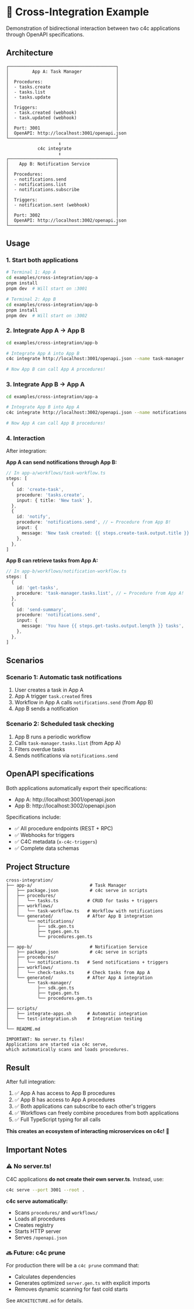 # 🔄 Cross-Integration Example

Demonstration of bidirectional interaction between two c4c applications through OpenAPI specifications.

## Architecture

```
┌─────────────────────────────────────────┐
│         App A: Task Manager             │
│                                         │
│  Procedures:                            │
│  - tasks.create                         │
│  - tasks.list                           │
│  - tasks.update                         │
│                                         │
│  Triggers:                              │
│  - task.created (webhook)               │
│  - task.updated (webhook)               │
│                                         │
│  Port: 3001                             │
│  OpenAPI: http://localhost:3001/openapi.json
└─────────────────────────────────────────┘
                    ↕
            c4c integrate
                    ↕
┌─────────────────────────────────────────┐
│    App B: Notification Service          │
│                                         │
│  Procedures:                            │
│  - notifications.send                   │
│  - notifications.list                   │
│  - notifications.subscribe              │
│                                         │
│  Triggers:                              │
│  - notification.sent (webhook)          │
│                                         │
│  Port: 3002                             │
│  OpenAPI: http://localhost:3002/openapi.json
└─────────────────────────────────────────┘
```

## Usage

### 1. Start both applications

```bash
# Terminal 1: App A
cd examples/cross-integration/app-a
pnpm install
pnpm dev  # Will start on :3001

# Terminal 2: App B
cd examples/cross-integration/app-b
pnpm install
pnpm dev  # Will start on :3002
```

### 2. Integrate App A → App B

```bash
cd examples/cross-integration/app-b

# Integrate App A into App B
c4c integrate http://localhost:3001/openapi.json --name task-manager

# Now App B can call App A procedures!
```

### 3. Integrate App B → App A

```bash
cd examples/cross-integration/app-a

# Integrate App B into App A
c4c integrate http://localhost:3002/openapi.json --name notifications

# Now App A can call App B procedures!
```

### 4. Interaction

After integration:

**App A can send notifications through App B:**
```typescript
// In app-a/workflows/task-workflow.ts
steps: [
  {
    id: 'create-task',
    procedure: 'tasks.create',
    input: { title: 'New task' },
  },
  {
    id: 'notify',
    procedure: 'notifications.send', // ← Procedure from App B!
    input: {
      message: 'New task created: {{ steps.create-task.output.title }}',
    },
  },
]
```

**App B can retrieve tasks from App A:**
```typescript
// In app-b/workflows/notification-workflow.ts
steps: [
  {
    id: 'get-tasks',
    procedure: 'task-manager.tasks.list', // ← Procedure from App A!
  },
  {
    id: 'send-summary',
    procedure: 'notifications.send',
    input: {
      message: 'You have {{ steps.get-tasks.output.length }} tasks',
    },
  },
]
```

## Scenarios

### Scenario 1: Automatic task notifications

1. User creates a task in App A
2. App A trigger `task.created` fires
3. Workflow in App A calls `notifications.send` (from App B)
4. App B sends a notification

### Scenario 2: Scheduled task checking

1. App B runs a periodic workflow
2. Calls `task-manager.tasks.list` (from App A)
3. Filters overdue tasks
4. Sends notifications via `notifications.send`

## OpenAPI specifications

Both applications automatically export their specifications:

- App A: http://localhost:3001/openapi.json
- App B: http://localhost:3002/openapi.json

Specifications include:
- ✅ All procedure endpoints (REST + RPC)
- ✅ Webhooks for triggers
- ✅ C4C metadata (`x-c4c-triggers`)
- ✅ Complete data schemas

## Project Structure

```
cross-integration/
├── app-a/                      # Task Manager
│   ├── package.json            # c4c serve in scripts
│   ├── procedures/
│   │   └── tasks.ts           # CRUD for tasks + triggers
│   ├── workflows/
│   │   └── task-workflow.ts   # Workflow with notifications
│   └── generated/             # After App B integration
│       └── notifications/
│           ├── sdk.gen.ts
│           ├── types.gen.ts
│           └── procedures.gen.ts
│
├── app-b/                      # Notification Service
│   ├── package.json            # c4c serve in scripts
│   ├── procedures/
│   │   └── notifications.ts   # Send notifications + triggers
│   ├── workflows/
│   │   └── check-tasks.ts     # Check tasks from App A
│   └── generated/             # After App A integration
│       └── task-manager/
│           ├── sdk.gen.ts
│           ├── types.gen.ts
│           └── procedures.gen.ts
│
├── scripts/
│   ├── integrate-apps.sh      # Automatic integration
│   └── test-integration.sh    # Integration testing
│
└── README.md

IMPORTANT: No server.ts files!
Applications are started via c4c serve,
which automatically scans and loads procedures.
```

## Result

After full integration:

1. ✅ App A has access to App B procedures
2. ✅ App B has access to App A procedures
3. ✅ Both applications can subscribe to each other's triggers
4. ✅ Workflows can freely combine procedures from both applications
5. ✅ Full TypeScript typing for all calls

**This creates an ecosystem of interacting microservices on c4c!** 🎉

## Important Notes

### ⚠️ No server.ts!

C4C applications **do not create their own server.ts**. Instead, use:

```bash
c4c serve --port 3001 --root .
```

**c4c serve automatically:**
- Scans `procedures/` and `workflows/`
- Loads all procedures
- Creates registry
- Starts HTTP server
- Serves `/openapi.json`

### 🔜 Future: c4c prune

For production there will be a `c4c prune` command that:
- Calculates dependencies
- Generates optimized `server.gen.ts` with explicit imports
- Removes dynamic scanning for fast cold starts

See `ARCHITECTURE.md` for details.
